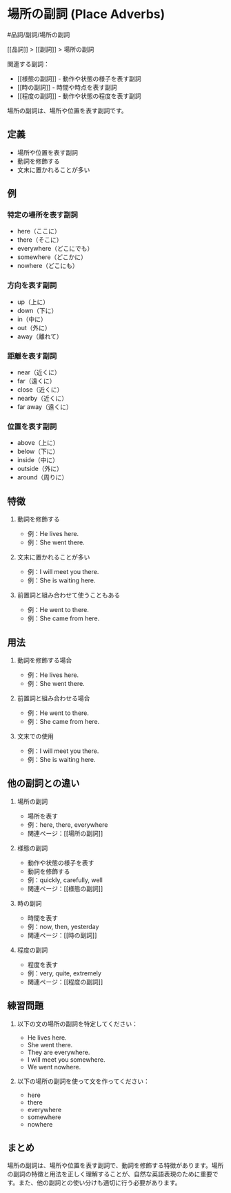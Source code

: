 ﻿# 場所の副詞 (Place Adverbs)

#品詞/副詞/場所の副詞

[[品詞]] > [[副詞]] > 場所の副詞

関連する副詞：
- [[様態の副詞]] - 動作や状態の様子を表す副詞
- [[時の副詞]] - 時間や時点を表す副詞
- [[程度の副詞]] - 動作や状態の程度を表す副詞

場所の副詞は、場所や位置を表す副詞です。

## 定義
- 場所や位置を表す副詞
- 動詞を修飾する
- 文末に置かれることが多い

## 例
### 特定の場所を表す副詞
- here（ここに）
- there（そこに）
- everywhere（どこにでも）
- somewhere（どこかに）
- nowhere（どこにも）

### 方向を表す副詞
- up（上に）
- down（下に）
- in（中に）
- out（外に）
- away（離れて）

### 距離を表す副詞
- near（近くに）
- far（遠くに）
- close（近くに）
- nearby（近くに）
- far away（遠くに）

### 位置を表す副詞
- above（上に）
- below（下に）
- inside（中に）
- outside（外に）
- around（周りに）

## 特徴
1. 動詞を修飾する
   - 例：He lives here.
   - 例：She went there.

2. 文末に置かれることが多い
   - 例：I will meet you there.
   - 例：She is waiting here.

3. 前置詞と組み合わせて使うこともある
   - 例：He went to there.
   - 例：She came from here.

## 用法
1. 動詞を修飾する場合
   - 例：He lives here.
   - 例：She went there.

2. 前置詞と組み合わせる場合
   - 例：He went to there.
   - 例：She came from here.

3. 文末での使用
   - 例：I will meet you there.
   - 例：She is waiting here.

## 他の副詞との違い
1. 場所の副詞
   - 場所を表す
   - 例：here, there, everywhere
   - 関連ページ：[[場所の副詞]]

2. 様態の副詞
   - 動作や状態の様子を表す
   - 動詞を修飾する
   - 例：quickly, carefully, well
   - 関連ページ：[[様態の副詞]]

3. 時の副詞
   - 時間を表す
   - 例：now, then, yesterday
   - 関連ページ：[[時の副詞]]

4. 程度の副詞
   - 程度を表す
   - 例：very, quite, extremely
   - 関連ページ：[[程度の副詞]]

## 練習問題
1. 以下の文の場所の副詞を特定してください：
   - He lives here.
   - She went there.
   - They are everywhere.
   - I will meet you somewhere.
   - We went nowhere.

2. 以下の場所の副詞を使って文を作ってください：
   - here
   - there
   - everywhere
   - somewhere
   - nowhere

## まとめ
場所の副詞は、場所や位置を表す副詞で、動詞を修飾する特徴があります。場所の副詞の特徴と用法を正しく理解することが、自然な英語表現のために重要です。また、他の副詞との使い分けも適切に行う必要があります。 